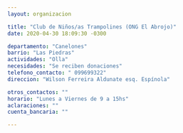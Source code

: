 ```yaml
---
layout: organizacion

title: "Club de Niños/as Trampolines (ONG El Abrojo)"
date: 2020-04-30 18:09:30 -0300

departamento: "Canelones"
barrio: "Las Piedras"
actividades: "Olla"
necesidades: "Se reciben donaciones"
telefono_contacto: " 099699322"
direccion: "Wilson Ferreira Aldunate esq. Espínola"

otros_contactos: ""
horario: "Lunes a Viernes de 9 a 15hs"
aclaraciones: ""
cuenta_bancaria: ""

---
```

